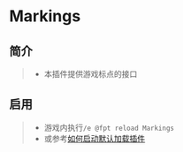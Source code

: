 Markings
===

简介
--
> * 本插件提供游戏标点的接口

启用
--
> * 游戏内执行`/e @fpt reload Markings`
> * 或参考[如何启动默认加载插件](../../readme.md#%E5%B8%B8%E8%A7%81%E9%97%AE%E9%A2%98)

